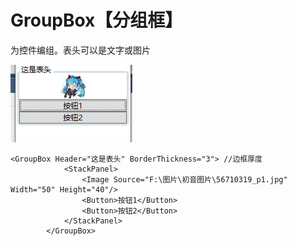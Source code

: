 # GroupBox【分组框】

为控件编组。表头可以是文字或图片

![image-20191223223520608](group-box-images/image-20191223223520608.png)

```xaml
<GroupBox Header="这是表头" BorderThickness="3"> //边框厚度
            <StackPanel>
                <Image Source="F:\图片\初音图片\56710319_p1.jpg" Width="50" Height="40"/>
                <Button>按钮1</Button>
                <Button>按钮2</Button>
            </StackPanel>
        </GroupBox>
```




